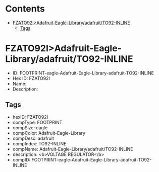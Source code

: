 



Contents
========

* [FZATO92I>Adafruit-Eagle-Library/adafruit/TO92-INLINE](#fzato92iadafruit-eagle-libraryadafruitto92-inline)
	* [Tags](#tags)

# FZATO92I>Adafruit-Eagle-Library/adafruit/TO92-INLINE

- ID: FOOTPRINT-eagle-Adafruit-Eagle-Library-adafruit-TO92-INLINE
- Hex ID: FZATO92I
- Name: 
- Description: 

## Tags

- hexID: FZATO92I
- oompType: FOOTPRINT
- oompSize: eagle
- oompColor: Adafruit-Eagle-Library
- oompDesc: adafruit
- oompIndex: TO92-INLINE
- oompName: Adafruit-Eagle-Library/adafruit/TO92-INLINE
- description: &lt;b&gt;VOLTAGE REGULATOR&lt;/b&gt;
- oompID: FOOTPRINT-eagle-Adafruit-Eagle-Library-adafruit-TO92-INLINE
